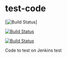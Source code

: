 # test-code


[![Build Status](http://power-ci.osuosl.org:8080/buildStatus/icon?job=demo-build)]


[![Build Status](http://140.211.168.153:8080/job/demo-build/badge/icon?style=plastic&.png)](http://140.211.168.153:8080/job/demo-build)  

[![Build Status](http://140.211.168.153:8080/buildStatus/icon?job=demo-build)](http://140.211.168.153:8080/job/demo-build/)


Code to test on Jenkins
test

